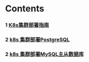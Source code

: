 # Contents
### 1 [K8s集群部署指南](./K8sClusterDeployment.html)
### 2 [k8s 集群部署PostgreSQL](./K8sWithPostgreSQL.html)
### 2 [k8s 集群部署MySQL主从数据库](./K8sWithMySQL.html)
